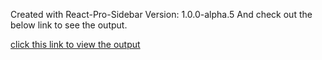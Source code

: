Created with React-Pro-Sidebar Version: 1.0.0-alpha.5 And
check out the below link to see the output.

<a href="https://githubbox.com/balajin96/sidebar" target="_blank">click this link to view the output</a>
